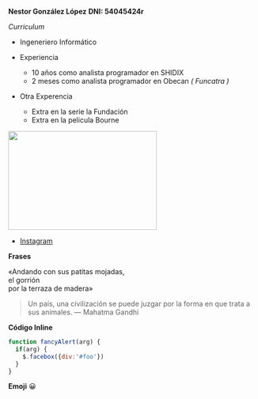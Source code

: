 
__Nestor González López__
__DNI: 54045424r__

_Curriculum_

* Ingeneriero Informático
* Experiencia
  * 10 años como analista programador en SHIDIX
  * 2 meses como analista programador en Obecan _( Funcatra )_

* Otra Experencia
  * Extra en la serie la Fundación
  * Extra en la pelicula Bourne

<img src="https://blogdesuperheroes.es/wp-content/plugins/BdSGallery/BdSGaleria/36095.JPG"  width="300" height="200" />

* [Instagram](https://www.instagram.com/nestortf/)

__Frases__

«Andando con sus patitas mojadas,  
el gorrión  
por la terraza de madera»

> Un país, una civilización se puede juzgar por la forma en que trata a sus animales.  — Mahatma Gandhi

__Código Inline__

```javascript
function fancyAlert(arg) {
  if(arg) {
    $.facebox({div:'#foo'})
  }
}
```
__Emoji__
 :grinning:

